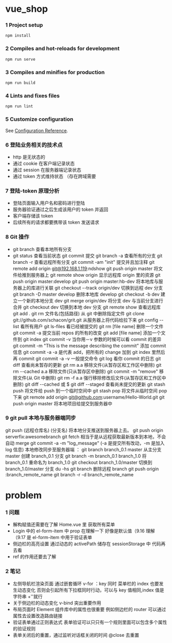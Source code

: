 # vue_shop

### 1 Project setup

```
npm install
```

### 2 Compiles and hot-reloads for development

```
npm run serve
```

### 3 Compiles and minifies for production

```
npm run build
```

### 4 Lints and fixes files

```
npm run lint
```

### 5 Customize configuration

See [Configuration Reference](https://cli.vuejs.org/config/).

### 6 登陆业务相关的技术点

- http 是无状态的
- 通过 cookie 在客户端记录状态
- 通过 session 在服务器端记录状态
- 通过 token 方式维持状态 （存在跨域需要

### 7 登陆-token 原理分析

- 登陆页面输入用户名和密码进行登陆
- 服务器验证通过之后生成该用户的 token 并返回
- 客户端存储该 token
- 后续所有的请求都要携带该 token 发送请求

### 8 Git 操作

- git branch 查看本地所有分支
- git status 查看当前状态
  git commit 提交
  git branch -a 查看所有的分支
  git branch -r 查看远程所有分支
  git commit -am "init" 提交并且加注释
  git remote add origin git@192.168.1.119:ndshow
  git push origin master 将文件给推到服务器上
  git remote show origin 显示远程库 origin 里的资源
  git push origin master:develop
  git push origin master:hb-dev 将本地库与服务器上的库进行关联
  git checkout --track origin/dev 切换到远程 dev 分支
  git branch -D master develop 删除本地库 develop
  git checkout -b dev 建立一个新的本地分支 dev
  git merge origin/dev 将分支 dev 与当前分支进行合并
  git checkout dev 切换到本地 dev 分支
  git remote show 查看远程库
  git add .
  git rm 文件名(包括路径) 从 git 中删除指定文件
  git clone git://github.com/schacon/grit.git 从服务器上将代码给拉下来
  git config --list 看所有用户
  git ls-files 看已经被提交的
  git rm [file name] 删除一个文件
  git commit -a 提交当前 repos 的所有的改变
  git add [file name] 添加一个文件到 git index
  git commit -v 当你用－v 参数的时候可以看 commit 的差异
  git commit -m "This is the message describing the commit" 添加 commit 信息
  git commit -a -a 是代表 add，把所有的 change 加到 git index 里然后再 commit
  git commit -a -v 一般提交命令
  git log 看你 commit 的日志
  git diff 查看尚未暂存的更新
  git rm a.a 移除文件(从暂存区和工作区中删除)
  git rm --cached a.a 移除文件(只从暂存区中删除)
  git commit -m "remove" 移除文件(从 Git 中删除)
  git rm -f a.a 强行移除修改后文件(从暂存区和工作区中删除)
  git diff --cached 或 \$ git diff --staged 查看尚未提交的更新
  git stash push 将文件给 push 到一个临时空间中
  git stash pop 将文件从临时空间 pop 下来
  git remote add origin git@github.com:username/Hello-World.git
  git push origin master 将本地项目给提交到服务器中

### 9 git pull 本地与服务器端同步

git push (远程仓库名) (分支名) 将本地分支推送到服务器上去。
git push origin serverfix:awesomebranch
git fetch 相当于是从远程获取最新版本到本地，不会自动 merge
git commit -a -m "log_message" (-a 是提交所有改动，-m 是加入 log 信息) 本地修改同步至服务器端 ：
git branch branch_0.1 master 从主分支 master 创建 branch_0.1 分支
git branch -m branch_0.1 branch_1.0 将 branch_0.1 重命名为 branch_1.0
git checkout branch_1.0/master 切换到 branch_1.0/master 分支
du -hs
git branch 删除远程 branch
git push origin :branch_remote_name
git branch -r -d branch_remote_name

# problem

### 1 问题

- 解构赋值还需要在了解 Home.vue 里 获取所有菜单
- Login 中的 el-form-item 中 prop 在理解一下 好像是默认值（9.16 理解 （9.17 是 el-form-item 中用于验证表单
- 侧边栏的高亮设置 通过动态的 activePath 储存在 sessionStorage 中 代码再去看
- ref 的作用还要去了解

### 2 笔记

- 左侧导航栏渲染页面 通过嵌套循环 v-for ：key 同时 菜单栏的 index 也要发生动态变化 否则会引起所有下拉框同时行动，可以与 key 值相同,index 值是字符串 +''就行
- 关于侧边栏的动态变化 v-bind 突出重要作用
- 布局页面时 Element 组件库中的属性也很重要 例如侧边栏的 router 可以通过属性去设置改造路由链接
- 验证表单通过正则表达式 表单验证可以只只有一个规则里面可以包含多个属性的验证规则
- 表单关闭后的重置，通过监听对话框关闭的时间 @close 去重置

